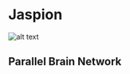 # Jaspion

![alt text](https://i0.wp.com/mundo-nipo.com/wp-content/uploads/2019/02/Jaspion-original-Reproducao-900x5502.jpg?fit=810%2C495&ssl=1)

## Parallel Brain Network
